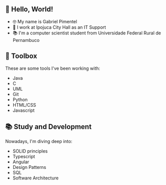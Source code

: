 ## 👋 Hello, World!

- 🤓 My name is Gabriel Pimentel
- 🔭 I work at Ipojuca City Hall as an IT Support
- 📚 I'm a computer scientist student from Universidade Federal Rural de Pernambuco

## 🧰 Toolbox
These are some tools I've been working with:

- Java
- C
- UML
- Git
- Python
- HTML/CSS
- Javascript

## 📚 Study and Development
Nowadays, I'm diving deep into:

- SOLID principles
- Typescript
- Angular
- Design Patterns
- SQL
- Software Architecture
